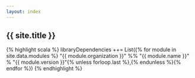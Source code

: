 ```yaml
---
layout: index
---
```


## {{ site.title }}

{% highlight scala %}
libraryDependencies ++= List({% for module in site.data.modules %}
  "{{ module.organization }}" %% "{{ module.name }}" % "{{ module.version }}"{% unless forloop.last %},{% endunless %}{% endfor %})
{% endhighlight %}
